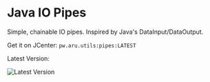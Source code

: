 # Java IO Pipes
Simple, chainable IO pipes. Inspired by Java's DataInput/DataOutput.

Get it on JCenter: ``pw.aru.utils:pipes:LATEST``

Latest Version:

![Latest Version](https://api.bintray.com/packages/adriantodt/maven/pipes/images/download.svg)
